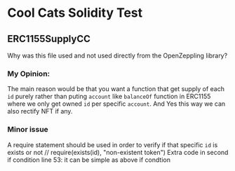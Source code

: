 # Cool Cats Solidity Test

## ERC1155SupplyCC
Why was this file used and not used directly from the OpenZeppling library?
### My Opinion: 
The main reason would be that you want a function
that get supply of each `id` purely rather than puting `account`
like `balanceOf` function in ERC1155 where we only get
owned `id` per specific `account`.
And Yes this way we can also rectify NFT if any.

### Minor issue
A require statement should be used in order to verify if that
specific `id` is exists or not
// require(exists(id), "non-existent token")
Extra code in second if condition line 53:
it can be simple as above if condtion
